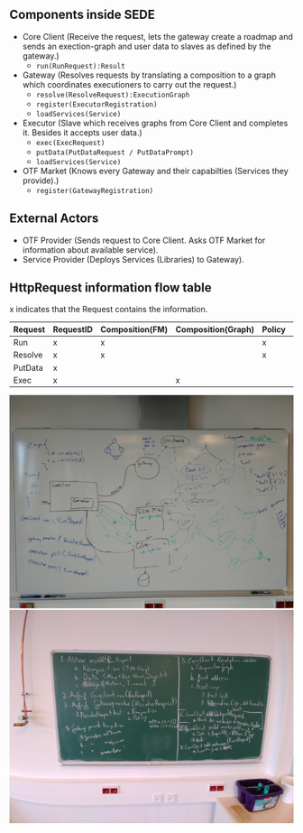 ## Components inside SEDE

* Core Client (Receive the request, lets the gateway create a roadmap and sends an exection-graph and user data to slaves as defined by the gateway.)
  * `run(RunRequest):Result`
* Gateway (Resolves requests by translating a composition to a graph which coordinates executioners to carry out the request.)
  * `resolve(ResolveRequest):ExecutionGraph`
  * `register(ExecutorRegistration)`
  * `loadServices(Service)`
* Executor (Slave which receives graphs from Core Client and completes it. Besides it accepts user data.)
  * `exec(ExecRequest)`
  * `putData(PutDataRequest / PutDataPrompt)` 
  * `loadServices(Service)`
* OTF Market (Knows every Gateway and their capabilties (Services they provide).)
  * `register(GatewayRegistration)`

## External Actors

* OTF Provider (Sends request to Core Client. Asks OTF Market for information about available service).
* Service Provider (Deploys Services (Libraries) to Gateway).



## HttpRequest information flow table

x indicates that the Request contains the information.

Request | RequestID | Composition(FM) | Composition(Graph) | Policy | DataObjects
-|-|-|-|-|-
Run | x | x | | x | x 
Resolve | x | x | | x 
PutData | x | | | | x 
Exec | x | | x |  |

![Dataflow diagramm](./second_interface_meeting.jpg)
![Sequence of execution](./sequence_of_execution.jpg)